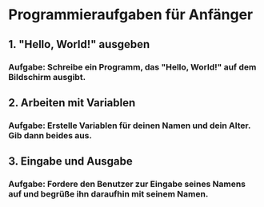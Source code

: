 # Programmieraufgaben für Anfänger

## 1. "Hello, World!" ausgeben
### **Aufgabe:** Schreibe ein Programm, das "Hello, World!" auf dem Bildschirm ausgibt.

## 2. Arbeiten mit Variablen
### **Aufgabe:** Erstelle Variablen für deinen Namen und dein Alter. Gib dann beides aus.

## 3. Eingabe und Ausgabe
### **Aufgabe:** Fordere den Benutzer zur Eingabe seines Namens auf und begrüße ihn daraufhin mit seinem Namen.
